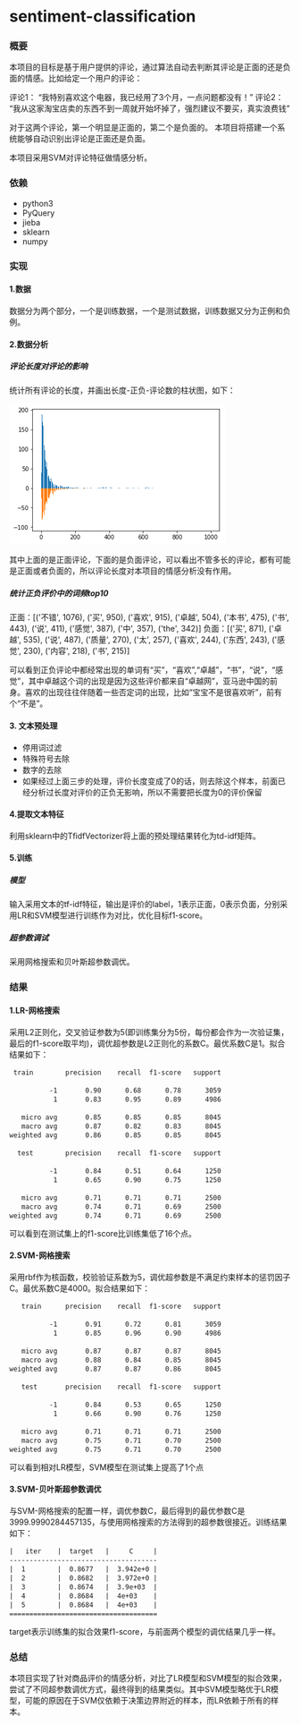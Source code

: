 # sentiment-classification
### 概要

本项目的目标是基于用户提供的评论，通过算法自动去判断其评论是正面的还是负面的情感。比如给定一个用户的评论：

评论1： “我特别喜欢这个电器，我已经用了3个月，一点问题都没有！”
评论2： “我从这家淘宝店卖的东西不到一周就开始坏掉了，强烈建议不要买，真实浪费钱”

对于这两个评论，第一个明显是正面的，第二个是负面的。 本项目将搭建一个系统能够自动识别出评论是正面还是负面。

本项目采用SVM对评论特征做情感分析。

### 依赖

- python3
- PyQuery
- jieba
- sklearn
- numpy

### 实现

#### 1.数据

数据分为两个部分，一个是训练数据，一个是测试数据，训练数据又分为正例和负例。

#### 2.数据分析

#####  评论长度对评论的影响

统计所有评论的长度，并画出长度-正负-评论数的柱状图，如下：

![length_compare](length_compare.png)

其中上面的是正面评论，下面的是负面评论，可以看出不管多长的评论，都有可能是正面或者负面的，所以评论长度对本项目的情感分析没有作用。

##### 统计正负评价中的词频top10

正面：[('不错', 1076), ('买', 950), ('喜欢', 915), ('卓越', 504), ('本书', 475), ('书', 443), ('说', 411), ('感觉', 387), ('中', 357), ('the', 342)]
负面：[('买', 871), ('卓越', 535), ('说', 487), ('质量', 270), ('太', 257), ('喜欢', 244), ('东西', 243), ('感觉', 230), ('内容', 218), ('书', 215)]

可以看到正负评论中都经常出现的单词有“买”，“喜欢”,“卓越”，“书”，“说”，“感觉”，其中卓越这个词的出现是因为这些评价都来自“卓越网”，亚马逊中国的前身。喜欢的出现往往伴随着一些否定词的出现，比如“宝宝不是很喜欢听”，前有个“不是”。

#### 3. 文本预处理

- 停用词过滤
- 特殊符号去除
- 数字的去除
- 如果经过上面三步的处理，评价长度变成了0的话，则去除这个样本，前面已经分析过长度对评价的正负无影响，所以不需要把长度为0的评价保留

#### 4.提取文本特征

利用sklearn中的TfidfVectorizer将上面的预处理结果转化为td-idf矩阵。

#### 5.训练

##### 模型

输入采用文本的tf-idf特征，输出是评价的label，1表示正面，0表示负面，分别采用LR和SVM模型进行训练作为对比，优化目标f1-score。

##### 超参数调试

采用网格搜索和贝叶斯超参数调优。

### 结果

#### 1.LR-网格搜索

采用L2正则化，交叉验证参数为5(即训练集分为5份，每份都会作为一次验证集，最后的f1-score取平均)，调优超参数是L2正则化的系数C。最优系数C是1。拟合结果如下：

```
 train        precision    recall  f1-score   support

          -1       0.90      0.68      0.78      3059
           1       0.83      0.95      0.89      4986

   micro avg       0.85      0.85      0.85      8045
   macro avg       0.87      0.82      0.83      8045
weighted avg       0.86      0.85      0.85      8045

  test        precision    recall  f1-score   support

          -1       0.84      0.51      0.64      1250
           1       0.65      0.90      0.75      1250

   micro avg       0.71      0.71      0.71      2500
   macro avg       0.74      0.71      0.69      2500
weighted avg       0.74      0.71      0.69      2500
```

可以看到在测试集上的f1-score比训练集低了16个点。

#### 2.SVM-网格搜索

采用rbf作为核函数，校验验证系数为5，调优超参数是不满足约束样本的惩罚因子C。最优系数C是4000。拟合结果如下：

```
   train      precision    recall  f1-score   support

          -1       0.91      0.72      0.81      3059
           1       0.85      0.96      0.90      4986

   micro avg       0.87      0.87      0.87      8045
   macro avg       0.88      0.84      0.85      8045
weighted avg       0.87      0.87      0.86      8045

   test       precision    recall  f1-score   support

          -1       0.84      0.53      0.65      1250
           1       0.66      0.90      0.76      1250

   micro avg       0.71      0.71      0.71      2500
   macro avg       0.75      0.71      0.70      2500
weighted avg       0.75      0.71      0.70      2500
```

可以看到相对LR模型，SVM模型在测试集上提高了1个点

#### 3.SVM-贝叶斯超参数调优

与SVM-网格搜索的配置一样，调优参数C，最后得到的最优参数C是3999.9990284457135，与使用网格搜索的方法得到的超参数很接近。训练结果如下：

```
|   iter    |  target   |     C     |
-------------------------------------
|  1        |  0.8677   |  3.942e+0 |
|  2        |  0.8682   |  3.972e+0 |
|  3        |  0.8674   |  3.9e+03  |
|  4        |  0.8684   |  4e+03    |
|  5        |  0.8684   |  4e+03    |
=====================================
```

target表示训练集的拟合效果f1-score，与前面两个模型的调优结果几乎一样。

### 总结

本项目实现了针对商品评价的情感分析，对比了LR模型和SVM模型的拟合效果，尝试了不同超参数调优方式，最终得到的结果类似。其中SVM模型略优于LR模型，可能的原因在于SVM仅依赖于决策边界附近的样本，而LR依赖于所有的样本。
